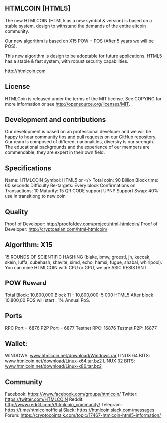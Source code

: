 ## HTMLCOIN [HTML5]

The new HTMLCOIN (HTML5 as a new symbol & version) is based on a stable system, design to withstand the demands of the entire altcoin community.

Our new algorithm is based on X15 POW + POS (After 5 years we will be POS).

This new algorithm is design to be adoptable for future applications. HTML5 has a stable & fast system, with robust security capabilities.

http://htmlcoin.com

## License

HTMLCoin is released under the terms of the MIT license. See COPYING for more information or see http://opensource.org/licenses/MIT.

## Development and contributions

Our development is based on an professional developer and we will be happy to hear community tips and pull requests on our GitHub repository. Our team is composed of different nationalities, diversity is our strength. The educational backgrounds and the experience of our members are  commendable, they are expert in their own field. 

## Specifications

Name: HTMLCOIN
Symbol: HTML5 or </>
Total coin: 90 Billion 
Block time: 60 seconds 
Difficulty Re-targets: Every block Confirmations on Transactions: 10 
Maturity: 15
QR CODE support
UPNP Support
Swap: 40% use in transitiong to new coin


## Quality

Proof of Developer: http://proofofdev.com/project/html-htmlcoin/
Proof of Developer: http://cryptoasian.com/html-htmlcoin/

## Algorithm: X15

15 ROUNDS OF SCIENTIFIC HASHING (blake, bmw, groestl, jh, keccak, skein, luffa, cubehash, shavite, simd, echo, hamsi, fugue, shabal, whirlpool). You can mine HTMLCOIN with CPU or GPU, we are ASIC RESISTANT.

## POW Reward
Total Block: 10,800,000 
Block 11 - 10,800,000: 5 000 HTML5 After block 10,800,00 POS will start . 1% Annual PoS.

## Ports

RPC Port = 6876
P2P Port = 6877
Testnet RPC: 16876
Testnet P2P: 16877 

## Wallet:
 
WINDOWS: www.htmlcoin.net/download/Windows.rar
LINUX 64 BITS:  www.htmlcoin.net/download/Linux-x64.tar.bz2
LINUX 32 BITS:  www.htmlcoin.net/download/Linux-x86.tar.bz2

## Community

Facebook: https://www.facebook.com/groups/htmlcoin/
Twitter: https://twitter.com/HTMLCOIN
Reddit: http://www.reddit.com/r/htmlcoin_community/
Telegram: https://t.me/htmlcoinofficial
Slack: https://htmlcoin.slack.com/messages
Forum: https://cryptocointalk.com/topic/17467-htmlcoin-html5-information/

